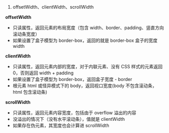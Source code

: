 1. offsetWidth、clientWidth、scrollWidth

**offsetWidth**

- 只读属性，返回元素的布局宽度（包含 width、border、padding、竖直方向滚动条宽度）
- 如果设置了盒子模型为 border-box，返回的就是 border-box 盒子的宽度 width

**clientWidth**

- 只读属性，返回元素内部的宽度，对于内联元素、没有 CSS 样式的元素返回 0，否则返回 width + padding
- 如果设置了盒子模型为 border-box，返回盒子宽度 - border
- 根元素 html 或怪异模式下的 body，返回视口宽度(body 不包含滚动条，html 包含滚动条)

**scrollWidth**

- 只读属性，返回元素内容宽度，包括由于 overflow 溢出的内容
- 没溢出的情况下（没有水平滚动条），值就是 clientWidth
- 如果存在伪元素，其宽度也会计算进 scrollWidth
